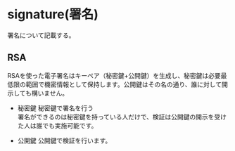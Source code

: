 # signature(署名)

署名について記載する。

## RSA

RSAを使った電子署名はキーペア（秘密鍵+公開鍵）を生成し、秘密鍵は必要最低限の範囲で機密情報として保持します。公開鍵はその名の通り、誰に対して開示しても構いません。

- 秘密鍵
秘密鍵で署名を行う  
署名ができるのは秘密鍵を持っている人だけで、検証は公開鍵の開示を受けた人は誰でも実施可能です。

- 公開鍵
公開鍵で検証を行います。

